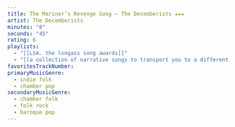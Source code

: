 ```yaml
---
title: The Mariner’s Revenge Song — The Decemberists ★★★
artist: The Decemberists
minutes: "8"
seconds: "45"
rating: 6
playlists:
  - "[[LSA. the longass song awards]]"
  - "[[a collection of narrative songs to transport you to a different world]]"
favoritesTrackNumber:
primaryMusicGenre:
  - indie folk
  - chamber pop
secondaryMusicGenre:
  - chamber folk
  - folk rock
  - baroque pop
---
```

